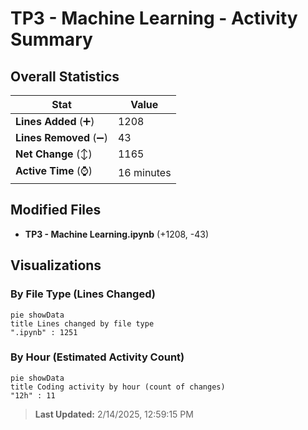 # TP3 - Machine Learning - Activity Summary 

## Overall Statistics

| Stat                   | Value                                                             |
| ---------------------- | ----------------------------------------------------------------- |
| **Lines Added** (➕)   | 1208                                          |
| **Lines Removed** (➖) | 43                                        |
| **Net Change** (↕)    | 1165                |
| **Active Time** (⌚)   | 16 minutes |


## Modified Files
- **TP3 - Machine Learning.ipynb** (+1208, -43)

## Visualizations

### By File Type (Lines Changed)

```mermaid
pie showData
title Lines changed by file type
".ipynb" : 1251
```

### By Hour (Estimated Activity Count)

```mermaid
pie showData
title Coding activity by hour (count of changes)
"12h" : 11
```


> **Last Updated:** 2/14/2025, 12:59:15 PM